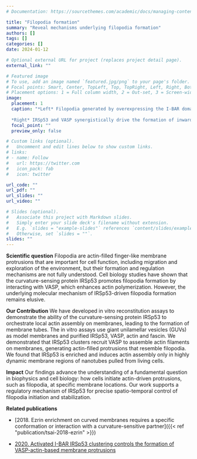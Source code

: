 ```yaml
---
# Documentation: https://sourcethemes.com/academic/docs/managing-content/

title: "Filopodia formation"
summary: "Reveal mechanisms underlying filopodia formation"
authors: []
tags: []
categories: []
date: 2024-01-12

# Optional external URL for project (replaces project detail page).
external_link: ""

# Featured image
# To use, add an image named `featured.jpg/png` to your page's folder.
# Focal points: Smart, Center, TopLeft, Top, TopRight, Left, Right, BottomLeft, Bottom, BottomRight.
# Placement options: 1 = Full column width, 2 = Out-set, 3 = Screen-width
image:
  placement: 1
  caption: "*Left* Filopodia generated by overexpressing the I-BAR domain of IRSp53 (shown in magenta). Actin-membrane linker Ezrin (shown in cyan) is enriched in these filopodia.
  
  *Right* IRSp53 and VASP synergistically drive the formation of inward actin-filled membrane protrusions on GUVs."
  focal_point: ""
  preview_only: false

# Custom links (optional).
#   Uncomment and edit lines below to show custom links.
# links:
# - name: Follow
#   url: https://twitter.com
#   icon_pack: fab
#   icon: twitter

url_code: ""
url_pdf: ""
url_slides: ""
url_video: ""

# Slides (optional).
#   Associate this project with Markdown slides.
#   Simply enter your slide deck's filename without extension.
#   E.g. `slides = "example-slides"` references `content/slides/example-slides.md`.
#   Otherwise, set `slides = ""`.
slides: ""
---
```


**Scientific question** Filopodia are actin-filled finger-like membrane protrusions that are important for cell function, including migration and exploration of the environment, but their formation and regulation mechanisms are not fully understood. Cell biology studies have shown that the curvature-sensing protein IRSp53 promotes filopodia formation by interacting with VASP, which enhances actin polymerization. However, the underlying molecular mechanism of IRSp53-driven filopodia formation remains elusive. 

**Our Contribution** We have developed in vitro reconstitution assays to demonstrate the ability of the curvature-sensing protein IRSp53 to orchestrate local actin assembly on membranes, leading to the formation of membrane tubes. The in vitro assays use giant unilamellar vesicles (GUVs) as model membranes and purified IRSp53, VASP, actin and fascin. We demonstrated that IRSp53 clusters recruit VASP to assemble actin filaments on membranes, generating actin-filled protrusions that resemble filopodia. We found that IRSp53 is enriched and induces actin assembly only in highly dynamic membrane regions of nanotubes pulled from living cells. 

**Impact** Our findings advance the understanding of a fundamental question in biophysics and cell biology: how cells initiate actin-driven protrusions, such as filopodia, at specific membrane locations. Our work supports a regulatory mechanism of IRSp53 for precise spatio-temporal control of filopodia initiation and stabilization.

**Related publications** 
 
* [2018. Ezrin enrichment on curved membranes requires a specific conformation or interaction with a curvature-sensitive partner]({{< ref "publication/tsai-2018-ezrin" >}})

* [2020. Activated I-BAR IRSp53 clustering controls the formation of VASP-actin-based membrane protrusions](https://www.science.org/doi/10.1126/sciadv.abp8677)